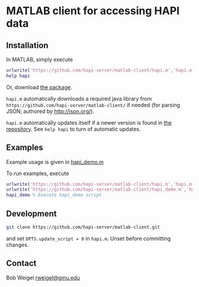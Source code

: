 # MATLAB client for accessing HAPI data

## Installation

In MATLAB, simply execute
```matlab
urlwrite('https://github.com/hapi-server/matlab-client/hapi.m','hapi.m'); % D/L and save hapi.m
help hapi
```

Or, download [the package](https://github.com/hapi-server/matlab-client/archive/master.zip).

```hapi.m``` automatically downloads a required java library from `https://github.com/hapi-server/matlab-client/` if needed (for parsing JSON; authored by http://json.org/).

```hapi.m``` automatically updates itself if a newer version is found in [the repository](https://github.com/hapi-server/matlab-client/).  See ```help hapi``` to turn of automatic updates.

## Examples

Example usage is given in [hapi_demo.m](https://github.com/hapi-server/matlab-client/hapi_demo.m)

To run examples, execute

```matlab
urlwrite('https://github.com/hapi-server/matlab-client/hapi.m','hapi.m'); % D/L and save hapi.m
urlwrite('https://github.com/hapi-server/matlab-client/hapi_demo.m','hapi_demo.m'); % D/L hapi_demo.m
hapi_demo % Execute hapi_demo script
```

## Development

```bash
git clone https://github.com/hapi-server/matlab-client.git
```

and set `OPTS.update_script = 0` in `hapi.m`.  Unset before committing changes.

## Contact

Bob Weigel <rweigel@gmu.edu>
